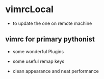 # vimrcLocal
- to update the one on remote machine

## vimrc for primary pythonist

- some wonderful Plugins

- some useful remap keys

- clean appearance and neat performance
